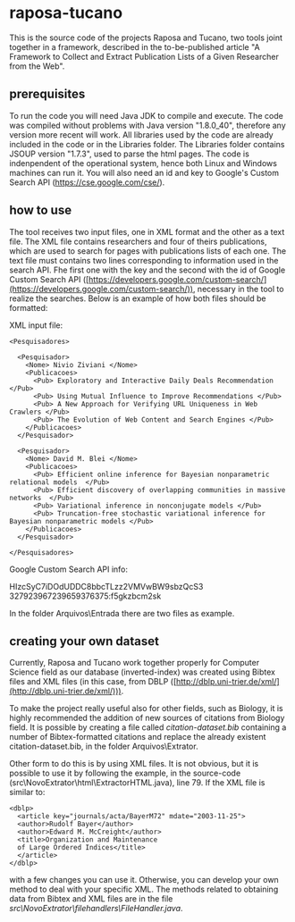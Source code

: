 # raposa-tucano
This is the source code of the projects Raposa and Tucano, two tools joint together in a framework, described in the to-be-published article "A Framework to Collect and Extract Publication Lists of a Given Researcher from the Web".

## prerequisites
To run the code you will need Java JDK to compile and execute. The code was compiled without problems with Java version "1.8.0_40", therefore any version more recent will work. All libraries used by the code are already included in the code or in the Libraries folder. The Libraries folder contains JSOUP version "1.7.3", used to parse the html pages. The code is indenpendent of the operational system, hence both Linux and Windows machines can run it. You will also need an id and key to Google's Custom Search API (https://cse.google.com/cse/).

## how to use
The tool receives two input files, one in XML format and the other as a text file. The XML file contains researchers and four of theirs publications, which are used to search for pages with publications lists of each one. The text file must contains two lines corresponding to information used in the search API. Fhe first one with the key and the second with the id of Google Custom Search API ([https://developers.google.com/custom-search/](https://developers.google.com/custom-search/)), necessary in the tool to realize the searches. Below is an example of how both files should be formatted:

XML input file:

    <Pesquisadores>
    
      <Pesquisador>
        <Nome> Nivio Ziviani </Nome>
        <Publicacoes>
          <Pub> Exploratory and Interactive Daily Deals Recommendation </Pub>
          <Pub> Using Mutual Influence to Improve Recommendations </Pub>
          <Pub> A New Approach for Verifying URL Uniqueness in Web Crawlers </Pub>
          <Pub> The Evolution of Web Content and Search Engines </Pub>    
        </Publicacoes>
      </Pesquisador>
    
      <Pesquisador>
        <Nome> David M. Blei </Nome>
        <Publicacoes>
          <Pub> Efficient online inference for Bayesian nonparametric relational models  </Pub>
          <Pub> Efficient discovery of overlapping communities in massive networks  </Pub>
          <Pub> Variational inference in nonconjugate models </Pub>
          <Pub> Truncation-free stochastic variational inference for Bayesian nonparametric models </Pub>
        </Publicacoes>
      </Pesquisador>
    
    </Pesquisadores>

Google Custom Search API info:

HIzcSyC7iDOdUDDC8bbcTLzz2VMVwBW9sbzQcS3
327923967239659376375:f5gkzbcm2sk

In the folder Arquivos\Entrada there are two files as example.

## creating your own dataset
Currently, Raposa and Tucano work together properly for Computer Science field as our database (inverted-index) was created using Bibtex files and XML files (in this case, from DBLP ([http://dblp.uni-trier.de/xml/](http://dblp.uni-trier.de/xml/))). 

To make the project really useful also for other fields, such as Biology, it is highly recommended the addition of new sources of citations from Biology field. It is possible by creating a file called *citation-dataset.bib* containing a number of Bibtex-formatted citations and replace the already existent citation-dataset.bib, in the folder Arquivos\Extrator.

Other form to do this is by using XML files. It is not obvious, but it is possible to use it by following the example, in the source-code (src\NovoExtrator\html\ExtractorHTML.java), line 79. If the XML file is similar to:

    <dblp>
      <article key="journals/acta/BayerM72" mdate="2003-11-25">
      <author>Rudolf Bayer</author>
      <author>Edward M. McCreight</author>
      <title>Organization and Maintenance
      of Large Ordered Indices</title>
      </article>
    </dblp>

with a few changes you can use it. Otherwise, you can develop your own method to deal with your specific XML. The methods related to obtaining data from Bibtex and XML files are in the file *src\NovoExtrator\filehandlers\FileHandler.java*.
  